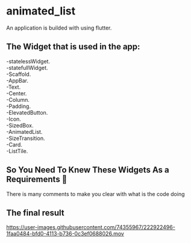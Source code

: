 # animated_list

An application is builded with using flutter.

## The Widget that is used in the app:

-statelessWidget.  
-statefullWidget.  
-Scaffold.  
-AppBar.  
-Text.  
-Center.  
-Column.  
-Padding.  
-ElevatedButton.  
-Icon.  
-SizedBox.  
-AnimatedList.  
-SizeTransition.  
-Card.  
-ListTile.   

## So You Need To Knew These Widgets As a Requirements 🎯
There is many comments to make you clear with what is the code doing

## The final result

https://user-images.githubusercontent.com/74355967/222922496-1faa0484-bfd0-4113-b736-0c3ef0688026.mov

